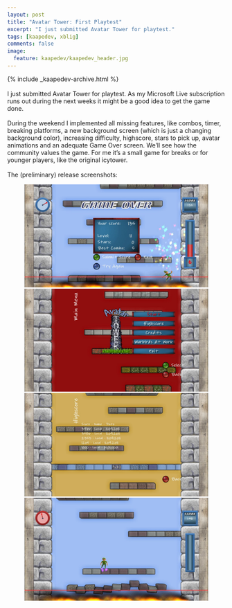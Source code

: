 ```yaml
---
layout: post
title: "Avatar Tower: First Playtest"
excerpt: "I just submitted Avatar Tower for playtest."
tags: [kaapedev, xblig]
comments: false
image:
  feature: kaapedev/kaapedev_header.jpg
---
```


{% include _kaapedev-archive.html %}
<br/><br/>
I just submitted Avatar Tower for playtest. As my Microsoft Live subscription runs out during the next weeks it might be a good idea to get the game done.
<br/><br/>
During the weekend I implemented all missing features, like combos, timer, breaking platforms, a new background screen (which is just a changing background color), increasing difficulty, highscore, stars to pick up, avatar animations and an adequate Game Over screen. We’ll see how the community values the game. For me it’s a small game for breaks or for younger players, like the original icytower.
<br/><br/>
The (preliminary) release screenshots:
<figure>
  <img src="../images/kaapedev/avatartower11-9-2011-0.jpg">
  <img src="../images/kaapedev/avatartower11-9-2011-1.jpg">
  <img src="../images/kaapedev/avatartower11-9-2011-2.jpg">
  <img src="../images/kaapedev/avatartower11-9-2011-3.jpg">
</figure>